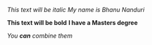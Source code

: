 *This text will be italic*
_My name is Bhanu Nanduri_

**This text will be bold**
__I have a Masters degree__

_You **can** combine them_
